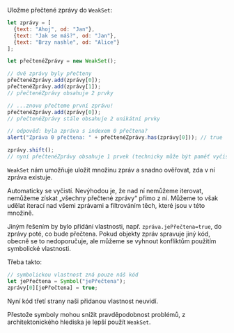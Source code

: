Uložme přečtené zprávy do `WeakSet`:

```js run
let zprávy = [
  {text: "Ahoj", od: "Jan"},
  {text: "Jak se máš?", od: "Jan"},
  {text: "Brzy nashle", od: "Alice"}
];

let přečtenéZprávy = new WeakSet();

// dvě zprávy byly přečteny
přečtenéZprávy.add(zprávy[0]);
přečtenéZprávy.add(zprávy[1]);
// přečtenéZprávy obsahuje 2 prvky

// ...znovu přečteme první zprávu!
přečtenéZprávy.add(zprávy[0]);
// přečtenéZprávy stále obsahuje 2 unikátní prvky

// odpověď: byla zpráva s indexem 0 přečtena?
alert("Zpráva 0 přečtena: " + přečtenéZprávy.has(zprávy[0])); // true

zprávy.shift();
// nyní přečtenéZprávy obsahuje 1 prvek (technicky může být paměť vyčištěna později)
```

`WeakSet` nám umožňuje uložit množinu zpráv a snadno ověřovat, zda v ní zpráva existuje.

Automaticky se vyčistí. Nevýhodou je, že nad ní nemůžeme iterovat, nemůžeme získat „všechny přečtené zprávy“ přímo z ní. Můžeme to však udělat iterací nad všemi zprávami a filtrováním těch, které jsou v této množině.

Jiným řešením by bylo přidání vlastnosti, např. `zpráva.jePřečtena=true`, do zprávy poté, co bude přečtena. Pokud objekty zpráv spravuje jiný kód, obecně se to nedoporučuje, ale můžeme se vyhnout konfliktům použitím symbolické vlastnosti.

Třeba takto:
```js
// symbolickou vlastnost zná pouze náš kód
let jePřečtena = Symbol("jePřečtena");
zprávy[0][jePřečtena] = true;
```

Nyní kód třetí strany naši přidanou vlastnost neuvidí.

Přestože symboly mohou snížit pravděpodobnost problémů, z architektonického hlediska je lepší použít `WeakSet`.